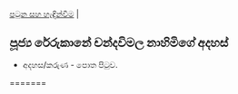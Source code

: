 [පටුන සහ හැඳින්වීම](/index.md) |

## පූජ්‍ය රේරුකානේ චන්දවිමල නාහිමිගේ අදහස්

- අදහස/කරුණ - පොත පිටුව.


=======
